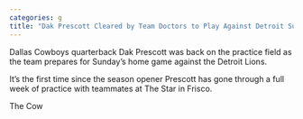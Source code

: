 ```yaml
---
categories: g
title: "Dak Prescott Cleared by Team Doctors to Play Against Detroit Sunday"
---
```


Dallas Cowboys quarterback Dak Prescott was back on the practice field as the team prepares for Sunday&#8217;s home game against the Detroit Lions.



It&#8217;s the first time since the season opener Prescott has gone through a full week of practice with teammates at The Star in Frisco.



The Cow